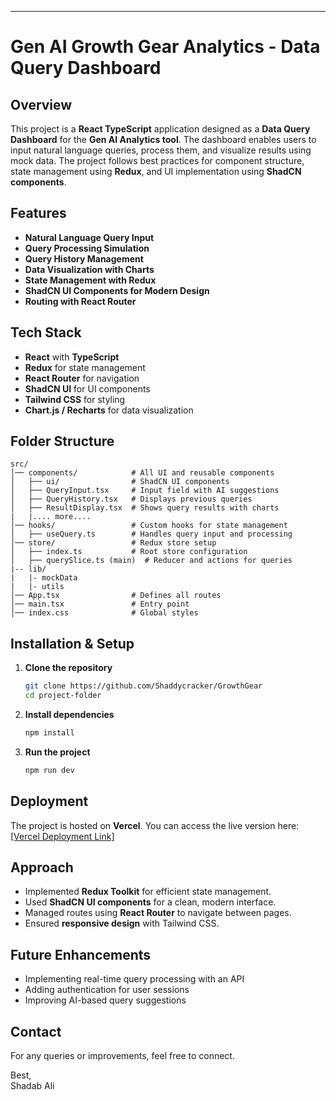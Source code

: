 ---

# Gen AI Growth Gear Analytics - Data Query Dashboard  

## Overview  

This project is a **React TypeScript** application designed as a **Data Query Dashboard** for the **Gen AI Analytics tool**. The dashboard enables users to input natural language queries, process them, and visualize results using mock data. The project follows best practices for component structure, state management using **Redux**, and UI implementation using **ShadCN components**.  

## Features  

- **Natural Language Query Input**  
- **Query Processing Simulation**  
- **Query History Management**  
- **Data Visualization with Charts**  
- **State Management with Redux**  
- **ShadCN UI Components for Modern Design**  
- **Routing with React Router**  

## Tech Stack  

- **React** with **TypeScript**  
- **Redux** for state management  
- **React Router** for navigation  
- **ShadCN UI** for UI components  
- **Tailwind CSS** for styling  
- **Chart.js / Recharts** for data visualization  

## Folder Structure  

```
src/  
│── components/            # All UI and reusable components  
│   ├── ui/                # ShadCN UI components  
│   ├── QueryInput.tsx     # Input field with AI suggestions  
│   ├── QueryHistory.tsx   # Displays previous queries  
│   ├── ResultDisplay.tsx  # Shows query results with charts
|   |.... more....
│── hooks/                 # Custom hooks for state management  
│   ├── useQuery.ts        # Handles query input and processing  
│── store/                 # Redux store setup  
│   ├── index.ts           # Root store configuration  
│   ├── querySlice.ts (main)  # Reducer and actions for queries
|-- lib/
|   |- mockData
|   |- utils
│── App.tsx                # Defines all routes  
│── main.tsx               # Entry point  
│── index.css              # Global styles  
```

## Installation & Setup  

1. **Clone the repository**  
   ```sh
   git clone https://github.com/Shaddycracker/GrowthGear
   cd project-folder
   ```

2. **Install dependencies**  
   ```sh
   npm install
   ```

3. **Run the project**  
   ```sh
   npm run dev
   ```

## Deployment  

The project is hosted on **Vercel**. You can access the live version here:  
[[Vercel Deployment Link]  ](https://growth-gear-navy.vercel.app/)

## Approach  

- Implemented **Redux Toolkit** for efficient state management.  
- Used **ShadCN UI components** for a clean, modern interface.  
- Managed routes using **React Router** to navigate between pages.  
- Ensured **responsive design** with Tailwind CSS.  

## Future Enhancements  

- Implementing real-time query processing with an API  
- Adding authentication for user sessions  
- Improving AI-based query suggestions  

## Contact  

For any queries or improvements, feel free to connect.  

Best,  
Shadab Ali
